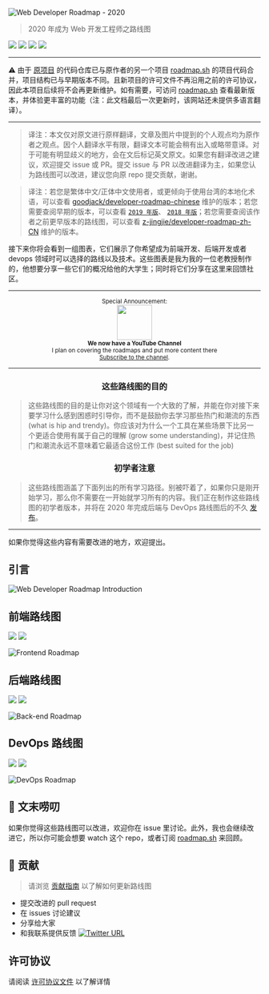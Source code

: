 
![Web Developer Roadmap - 2020](https://i.imgur.com/NNyc9QM.png)

> 2020 年成为 Web 开发工程师之路线图

[![](https://img.shields.io/badge/-Roadmaps%20-0a0a0a.svg?style=flat&colorA=0a0a0a)](http://roadmap.sh)
[![](https://img.shields.io/badge/-Guides-0a0a0a.svg?style=flat&colorA=0a0a0a)](http://roadmap.sh/guides)
[![](https://img.shields.io/badge/-Translations-0a0a0a.svg?style=flat&colorA=0a0a0a)](./translations)
[![](https://img.shields.io/badge/%E2%9D%A4-YouTube%20Channel-0a0a0a.svg?style=flat&colorA=0a0a0a)](https://www.youtube.com/channel/UCA0H2KIWgWTwpTFjSxp0now?sub_confirmation=1)


***

⚠ 由于 [原项目](https://github.com/kamranahmedse/developer-roadmap) 的代码仓库已与原作者的另一个项目 [roadmap.sh](https://github.com/kamranahmedse/roadmap.sh) 的项目代码合并，项目结构已与早期版本不同。且新项目的许可文件不再沿用之前的许可协议，因此本项目后续将不会再更新维护。如有需要，可访问 [roadmap.sh](https://roadmap.sh) 查看最新版本，并体验更丰富的功能（注：此文档最后一次更新时，该网站还未提供多语言翻译）。

***

> 译注：本文仅对原文进行原样翻译，文章及图片中提到的个人观点均为原作者之观点。因个人翻译水平有限，翻译文本可能会稍有出入或略带意译。对于可能有明显歧义的地方，会在文后标记英文原文。如果您有翻译改进之建议，欢迎提交 issue 或 PR。提交 issue 与 PR 以改进翻译为主，如果您认为路线图可以改进，建议您向原 repo 提交贡献，谢谢。

> 译注：若您是繁体中文/正体中文使用者，或更倾向于使用台湾的本地化术语，可以查看 [goodjack/developer-roadmap-chinese](https://github.com/goodjack/developer-roadmap-chinese) 维护的版本；若您需要查阅早期的版本，可以查看 [`2019 年版`](https://github.com/ccloli/developer-roadmap-zh-CN/tree/2019-zh-CN)、 [`2018 年版`](https://github.com/ccloli/developer-roadmap-zh-CN/tree/2018-zh-CN)；若您需要查阅该作者之前更早版本的路线图，可以查看 [z-jingjie/developer-roadmap-zh-CN](https://github.com/z-jingjie/developer-roadmap-zh-CN) 维护的版本。

接下来你将会看到一组图表，它们展示了你希望成为前端开发、后端开发或者 devops 领域时可以选择的路线以及技术。这些图表是我为我的一位老教授制作的，他想要分享一些它们的概况给他的大学生；同时将它们分享在这里来回馈社区。

***

<p align="center">
		<sup>Special Announcement:</sup>
		<br>
		<a href="https://www.youtube.com/channel/UCA0H2KIWgWTwpTFjSxp0now?sub_confirmation=1">
			<img width="70px" src="https://roadmap.sh/sponsors/youtube.svg">
		</a>
		<br>
		<sub><b>We now have a YouTube Channel</b></sub>
		<br>
		<sub>I plan on covering the roadmaps and put more content there<br><a href="https://www.youtube.com/channel/UCA0H2KIWgWTwpTFjSxp0now?sub_confirmation=1">Subscribe to the channel</a>.</sub>
</p>

***

<h3 align="center"><strong>这些路线图的目的</strong></h3>

> 这些路线图的目的是让你对这个领域有一个大致的了解，并能在你对接下来要学习什么感到困惑时引导你，而不是鼓励你去学习那些热门和潮流的东西 (what is hip and trendy)。你应该对为什么一个工具在某些场景下比另一个更适合使用有属于自己的理解 (grow some understanding)，并记住热门和潮流永远不意味着它最适合这份工作 (best suited for the job)

<h3 align="center"><strong>初学者注意</strong></h3>

> 这些路线图涵盖了下面列出的所有学习路径。别被吓着了，如果你只是刚开始学习，那么你不需要在一开始就学习所有的内容。我们正在制作这些路线图的初学者版本，并将在 2020 年完成后端与 DevOps 路线图后的不久 [发布](https://roadmap.sh)。

***

如果你觉得这些内容有需要改进的地方，欢迎提出。

## 引言

![Web Developer Roadmap Introduction](./img/intro.png)

## 前端路线图

[![](https://img.shields.io/badge/-Download%20PDF%20-0a0a0a.svg?style=flat&colorA=0a0a0a)](https://gum.co/frontend-roadmap) [![](https://img.shields.io/badge/-Shareable%20Link%20-0a0a0a.svg?style=flat&colorA=0a0a0a)](https://roadmap.sh/frontend)

![Frontend Roadmap](./img/frontend.png?year-2020-2)

## 后端路线图

[![](https://img.shields.io/badge/-Download%20PDF%20-0a0a0a.svg?style=flat&colorA=0a0a0a)](https://gum.co/backend-roadmap) [![](https://img.shields.io/badge/-Shareable%20Link%20-0a0a0a.svg?style=flat&colorA=0a0a0a)](https://roadmap.sh/backend)

![Back-end Roadmap](./img/backend.png?year-2020-2)

## DevOps 路线图

[![](https://img.shields.io/badge/-Download%20PDF%20-0a0a0a.svg?style=flat&colorA=0a0a0a)](https://gum.co/devops-roadmap) [![](https://img.shields.io/badge/-Shareable%20Link%20-0a0a0a.svg?style=flat&colorA=0a0a0a)](https://roadmap.sh/devops)

![DevOps Roadmap](./img/devops.png)

## 🚦 文末唠叨

如果你觉得这些路线图可以改进，欢迎你在 issue 里讨论。此外，我也会继续改进它，所以你可能会想要 watch 这个 repo，或者订阅 [roadmap.sh](http://roadmap.sh) 来回顾。

## 🙌 贡献

> 请浏览 [贡献指南](./CONTRIBUTING.md) 以了解如何更新路线图

- 提交改进的 pull request
- 在 issues 讨论建议
- 分享给大家
- 和我联系提供反馈 [![Twitter URL](https://img.shields.io/twitter/url/https/twitter.com/kamranahmedse.svg?style=social&label=Follow%20%40kamranahmedse)](https://twitter.com/kamranahmedse)
 
## 许可协议

请阅读 [许可协议文件](./LICENSE) 以了解详情
